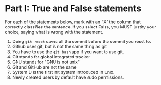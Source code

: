 # Part I: True and False statements

For each of the statements below, mark with an “X” the column that correctly classifies the sentence. If you select False, you MUST justify your choice, saying what is wrong with the statement.

1. Doing `git reset` saves all the commit before the commit you reset to.
2. Github uses git, but is not the same thing as git.
3. You have to use the `git bash` app if you want to use git.
4. Git stands for global integrated tracker
5. GNU stands for "GNU is not unix"
6. Git and GitHub are not the same
7. System D is the first init system introduced in Unix.
8. Newly created users by default have sudo permissions.